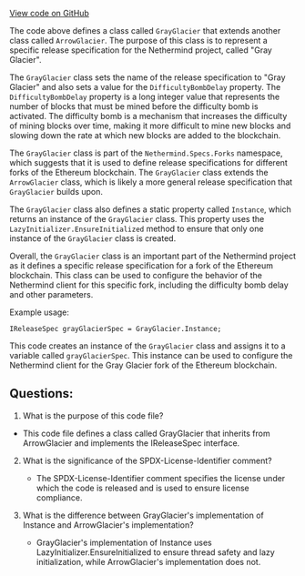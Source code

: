 [View code on GitHub](https://github.com/NethermindEth/nethermind/src/Nethermind/Nethermind.Specs/Forks/14_GrayGlacier.cs)

The code above defines a class called `GrayGlacier` that extends another class called `ArrowGlacier`. The purpose of this class is to represent a specific release specification for the Nethermind project, called "Gray Glacier". 

The `GrayGlacier` class sets the name of the release specification to "Gray Glacier" and also sets a value for the `DifficultyBombDelay` property. The `DifficultyBombDelay` property is a long integer value that represents the number of blocks that must be mined before the difficulty bomb is activated. The difficulty bomb is a mechanism that increases the difficulty of mining blocks over time, making it more difficult to mine new blocks and slowing down the rate at which new blocks are added to the blockchain. 

The `GrayGlacier` class is part of the `Nethermind.Specs.Forks` namespace, which suggests that it is used to define release specifications for different forks of the Ethereum blockchain. The `GrayGlacier` class extends the `ArrowGlacier` class, which is likely a more general release specification that `GrayGlacier` builds upon. 

The `GrayGlacier` class also defines a static property called `Instance`, which returns an instance of the `GrayGlacier` class. This property uses the `LazyInitializer.EnsureInitialized` method to ensure that only one instance of the `GrayGlacier` class is created. 

Overall, the `GrayGlacier` class is an important part of the Nethermind project as it defines a specific release specification for a fork of the Ethereum blockchain. This class can be used to configure the behavior of the Nethermind client for this specific fork, including the difficulty bomb delay and other parameters. 

Example usage:

```
IReleaseSpec grayGlacierSpec = GrayGlacier.Instance;
```

This code creates an instance of the `GrayGlacier` class and assigns it to a variable called `grayGlacierSpec`. This instance can be used to configure the Nethermind client for the Gray Glacier fork of the Ethereum blockchain.
## Questions: 
 1. What is the purpose of this code file?
   - This code file defines a class called GrayGlacier that inherits from ArrowGlacier and implements the IReleaseSpec interface.

2. What is the significance of the SPDX-License-Identifier comment?
   - The SPDX-License-Identifier comment specifies the license under which the code is released and is used to ensure license compliance.

3. What is the difference between GrayGlacier's implementation of Instance and ArrowGlacier's implementation?
   - GrayGlacier's implementation of Instance uses LazyInitializer.EnsureInitialized to ensure thread safety and lazy initialization, while ArrowGlacier's implementation does not.
